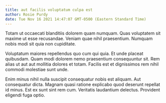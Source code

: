 ```yaml
---
title: aut facilis voluptatum culpa est
author: Rosie Purdy
date: Tue Nov 16 2021 14:47:07 GMT-0500 (Eastern Standard Time)
---
```

Totam ut occaecati blanditiis dolorem quam numquam. Quas voluptatem sit maxime ut esse recusandae. Veniam quae nihil praesentium. Numquam nobis modi sit quia non cupiditate.

 Voluptatum maiores repellendus quo cum qui quia. Et unde placeat quibusdam. Quam modi dolorem nemo praesentium consequuntur sit. Rem alias ut aut aut mollitia dolores et totam. Facilis est et dignissimos rem nihil commodi molestiae sunt unde.

 Enim minus nihil nulla suscipit consequatur nobis est aliquam. Aut consequatur dicta. Magnam quasi ratione explicabo quod deserunt repellat id minus. Est ex sunt sint rem cum. Veritatis laudantium delectus. Provident eligendi fuga optio.